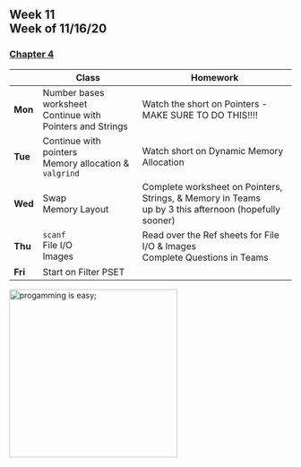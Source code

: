 <meta http-equiv="refresh" content="300"/>

## Week 11<br>Week of 11/16/20  

### [Chapter 4](/ap/curriculum/4)

  |       |Class                  |Homework   |
  |-------|---------              |---------  |
  |**Mon**|Number bases worksheet<br>Continue with Pointers and Strings |Watch the short on Pointers - MAKE SURE TO DO THIS!!!! |
  |**Tue**|Continue with pointers<br>Memory allocation & `valgrind` |Watch short on Dynamic Memory Allocation  |
  |**Wed**|Swap<br>Memory Layout |Complete worksheet on Pointers, Strings, & Memory in Teams<br>up by 3 this afternoon (hopefully sooner) |
  |**Thu**|`scanf`<br>File I/O<br>Images |Read over the Ref sheets for File I/O & Images<br>Complete Questions in Teams |
  |**Fri**|Start on Filter PSET | |

<img src="https://i.pinimg.com/originals/de/f5/2f/def52fe41d695d8feebd2cdc194da929.png" alt="progamming is easy;" height="300">

